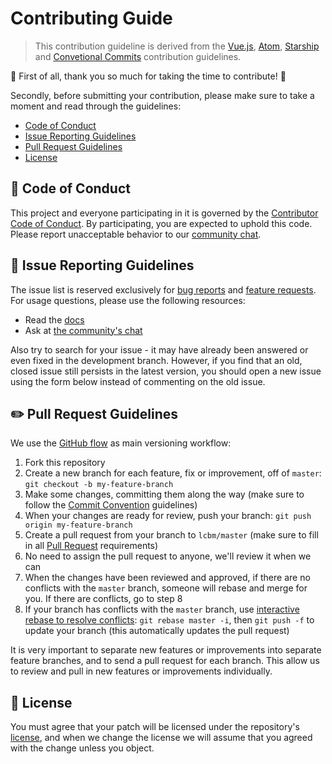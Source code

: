 # Contributing Guide

> This contribution guideline is derived from the [Vue.js](https://github.com/vuejs/vue/blob/dev/.github/CONTRIBUTING.md), [Atom](https://github.com/atom/atom/blob/master/CONTRIBUTING.md), [Starship](https://github.com/starship/starship/blob/master/CONTRIBUTING.md) and [Convetional Commits](https://github.com/conventional-commits/conventionalcommits.org/blob/master/CONTRIBUTING.md) contribution guidelines.

🥳 First of all, thank you so much for taking the time to contribute! 🥳

Secondly, before submitting your contribution, please make sure to take a moment and read through the guidelines:

- [Code of Conduct](#code-of-conduct)
- [Issue Reporting Guidelines](#issue-reporting-guidelines)
- [Pull Request Guidelines](#pull-request-guidelines)
- [License](#license)

## 💚 Code of Conduct

This project and everyone participating in it is governed by the [Contributor Code of Conduct](CODE_OF_CONDUCT.md). By participating, you are expected to uphold this code. Please report unacceptable behavior to our [community chat](https://gitter.im/lcbm/community?utm_source=share-link&utm_medium=link&utm_campaign=share-link).

## 🚩 Issue Reporting Guidelines

The issue list is reserved exclusively for [bug reports](.github/ISSUE_TEMPLATE/BUG_REPORT.md) and [feature requests](.github/ISSUE_TEMPLATE/FEATURE_REQUEST.md). For usage questions, please use the following resources:

- Read the [docs](./README.md)
- Ask at [the community's chat](https://gitter.im/lcbm/community?utm_source=share-link&utm_medium=link&utm_campaign=share-link)

Also try to search for your issue - it may have already been answered or even fixed in the development branch. However, if you find that an old, closed issue still persists in the latest version, you should open a new issue using the form below instead of commenting on the old issue.

## ✏️ Pull Request Guidelines

We use the [GitHub flow](https://guides.github.com/introduction/flow/) as main versioning workflow:

1. Fork this repository
2. Create a new branch for each feature, fix or improvement, off of `master`: `git checkout -b my-feature-branch`
3. Make some changes, committing them along the way (make sure to follow the [Commit Convention](.github/COMMIT_CONVENTION.md) guidelines)
4. When your changes are ready for review, push your branch: `git push origin my-feature-branch`
5. Create a pull request from your branch to `lcbm/master` (make sure to fill in all [Pull Request](.github/PULL_REQUEST_TEMPLATE.md) requirements)
6. No need to assign the pull request to anyone, we'll review it when we can
7. When the changes have been reviewed and approved, if there are no conflicts with the `master` branch, someone will rebase and merge for you. If there are conflicts, go to step 8
8. If your branch has conflicts with the `master` branch, use [interactive rebase to resolve conflicts](https://help.github.com/en/github/using-git/resolving-merge-conflicts-after-a-git-rebase): `git rebase master -i`, then `git push -f` to update your branch (this automatically updates the pull request)

It is very important to separate new features or improvements into separate feature branches, and to send a pull request for each branch. This allow us to review and pull in new features or improvements individually.

## 📝 License

You must agree that your patch will be licensed under the repository's [license](LICENSE), and when we change the license we will assume that you agreed with the change unless you object.
